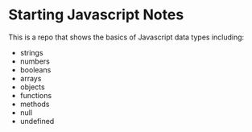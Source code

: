 # Starting Javascript Notes

This is a repo that shows the basics of Javascript data types including:

- strings
- numbers
- booleans
- arrays
- objects
- functions
- methods
- null
- undefined
